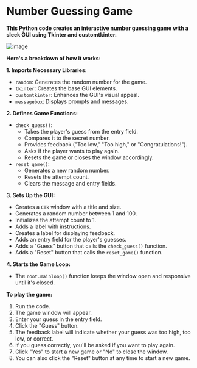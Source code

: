# Number Guessing Game

**This Python code creates an interactive number guessing game with a sleek GUI using Tkinter and customtkinter.**

![image](https://github.com/gappeah/Number-Guessing-Game/assets/114095068/59a17c52-23c2-487f-b8b8-d23be2349ea9)


**Here's a breakdown of how it works:**

**1. Imports Necessary Libraries:**
   - `random`: Generates the random number for the game.
   - `tkinter`: Creates the base GUI elements.
   - `customtkinter`: Enhances the GUI's visual appeal.
   - `messagebox`: Displays prompts and messages.

**2. Defines Game Functions:**
   - `check_guess()`:
     - Takes the player's guess from the entry field.
     - Compares it to the secret number.
     - Provides feedback ("Too low," "Too high," or "Congratulations!").
     - Asks if the player wants to play again.
     - Resets the game or closes the window accordingly.
   - `reset_game()`:
     - Generates a new random number.
     - Resets the attempt count.
     - Clears the message and entry fields.

**3. Sets Up the GUI:**
   - Creates a `CTk` window with a title and size.
   - Generates a random number between 1 and 100.
   - Initializes the attempt count to 1.
   - Adds a label with instructions.
   - Creates a label for displaying feedback.
   - Adds an entry field for the player's guesses.
   - Adds a "Guess" button that calls the `check_guess()` function.
   - Adds a "Reset" button that calls the `reset_game()` function.

**4. Starts the Game Loop:**
   - The `root.mainloop()` function keeps the window open and responsive until it's closed.

**To play the game:**

1. Run the code.
2. The game window will appear.
3. Enter your guess in the entry field.
4. Click the "Guess" button.
5. The feedback label will indicate whether your guess was too high, too low, or correct.
6. If you guess correctly, you'll be asked if you want to play again.
7. Click "Yes" to start a new game or "No" to close the window.
8. You can also click the "Reset" button at any time to start a new game.
